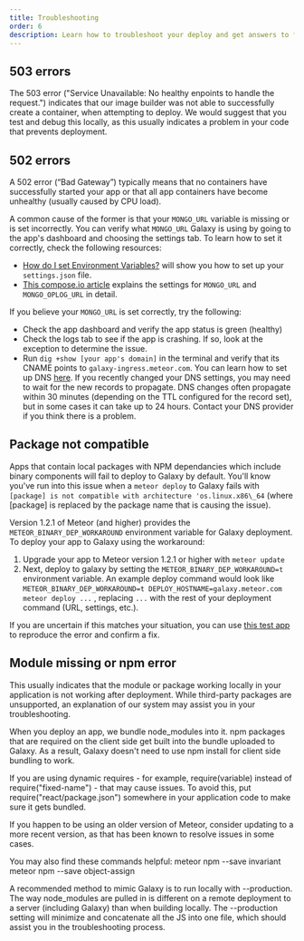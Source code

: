```yaml
---
title: Troubleshooting
order: 6
description: Learn how to troubleshoot your deploy and get answers to frequently asked questions
---
```


<h2 id="503-errors">503 errors</h2>

The 503 error ("Service Unavailable: No healthy enpoints to handle the request.") indicates that our image builder was not able to successfully create a container, when attempting to deploy. We would suggest that you test and debug this locally, as this usually indicates a problem in your code that prevents deployment.

<h2 id="502-errors">502 errors</h2>

A 502 error (“Bad Gateway”) typically means that no containers have successfully started your app or that all app containers have become unhealthy (usually caused by CPU load).

A common cause of the former is that your `MONGO_URL` variable is missing or is set incorrectly. You can verify what `MONGO_URL` Galaxy is using by going to the app's dashboard and choosing the settings tab. To learn how to set it correctly, check the following resources:

* [How do I set Environment Variables?](https://galaxy.meteor.com/help/setting-environment-variables) will show you how to set up your `settings.json` file.
* [This compose.io article](https://www.compose.io/articles/meteors-new-galaxy-and-the-perfectly-composed-companion/) explains the settings for `MONGO_URL` and `MONGO_OPLOG_URL` in detail.

If you believe your `MONGO_URL` is set correctly, try the following:

* Check the app dashboard and verify the app status is green (healthy)
* Check the logs tab to see if the app is crashing. If so, look at the exception to determine the issue.
* Run `dig +show [your app's domain]` in the terminal and verify that its CNAME points to `galaxy-ingress.meteor.com`. You can learn how to set up DNS [here](configuring-dns). If you recently changed your DNS settings, you may need to wait for the new records to propagate. DNS changes often propagate within 30 minutes (depending on the TTL configured for the record set), but in some cases it can take up to 24 hours. Contact your DNS provider if you think there is a problem.


<h2 id="package-not-compatible">Package not compatible</h2>

Apps that contain local packages with NPM dependancies which include binary components will fail to deploy to Galaxy by default. You'll know you've run into this issue when a `meteor deploy` to Galaxy fails with `[package] is not compatible with architecture 'os.linux.x86\_64` (where [package] is replaced by the package name that is causing the issue).

Version 1.2.1 of Meteor (and higher) provides the `METEOR_BINARY_DEP_WORKAROUND` environment variable for Galaxy deployment. To deploy your app to Galaxy using the workaround:

1. Upgrade your app to Meteor version 1.2.1 or higher with `meteor update`
2. Next, deploy to galaxy by setting the `METEOR_BINARY_DEP_WORKAROUND=t` environment variable. An example deploy command would look like `METEOR_BINARY_DEP_WORKAROUND=t DEPLOY_HOSTNAME=galaxy.meteor.com meteor deploy ...` , replacing `...` with the rest of your deployment command (URL, settings, etc.).

If you are uncertain if this matches your situation, you can use [this test app](https://github.com/zol/meteor-bignum-test) to reproduce the error and confirm a fix.

<h2 id="package-error">Module missing or npm error</h2>

This usually indicates that the module or package working locally in your application is not working after deployment. While third-party packages are unsupported, an explanation of our system may assist you in your troubleshooting.
 
When you deploy an app, we bundle node_modules into it. npm packages that are required on the client side get built into the bundle uploaded to Galaxy. As a result, Galaxy doesn't need to use npm install for client side bundling to work.

If you are using dynamic requires - for example, require(variable) instead of require("fixed-name") - that may cause issues. To avoid this, put require("react/package.json") somewhere in your application code to make sure it gets bundled.

If you happen to be using an older version of Meteor, consider updating to a more recent version, as that has been known to resolve issues in some cases.

You may also find these commands helpful:
meteor npm --save invariant
meteor npm --save object-assign

A recommended method to mimic Galaxy is to run locally with --production. The way node_modules are pulled in is different on a remote deployment to a server (including Galaxy) than when building locally. The --production setting will minimize and concatenate all the JS into one file, which should assist you in the troubleshooting process.



